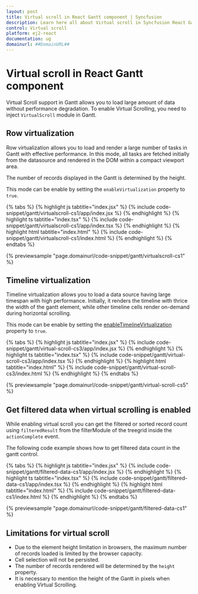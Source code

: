 ```yaml
---
layout: post
title: Virtual scroll in React Gantt component | Syncfusion
description: Learn here all about Virtual scroll in Syncfusion React Gantt component of Syncfusion Essential JS 2 and more.
control: Virtual scroll 
platform: ej2-react
documentation: ug
domainurl: ##DomainURL##
---
```


# Virtual scroll in React Gantt component

Virtual Scroll support in Gantt allows you to load large amount of data without performance degradation. To enable Virtual Scrolling, you need to inject `VirtualScroll` module in Gantt.

## Row virtualization

Row virtualization allows you to load and render a large number of tasks in Gantt with effective performance. In this mode, all tasks are fetched initially from the datasource and rendered in the DOM within a compact viewport area.

The number of records displayed in the Gantt is determined by the height.

This mode can be enable by setting the `enableVirtualization` property to `true`.

{% tabs %}
{% highlight js tabtitle="index.jsx" %}
{% include code-snippet/gantt/virtualscroll-cs1/app/index.jsx %}
{% endhighlight %}
{% highlight ts tabtitle="index.tsx" %}
{% include code-snippet/gantt/virtualscroll-cs1/app/index.tsx %}
{% endhighlight %}
{% highlight html tabtitle="index.html" %}
{% include code-snippet/gantt/virtualscroll-cs1/index.html %}
{% endhighlight %}
{% endtabs %}
        
{% previewsample "page.domainurl/code-snippet/gantt/virtualscroll-cs1" %}

## Timeline virtualization

Timeline virtualization allows you to load a data source having large timespan with high performance. Initially, it renders the timeline with thrice the width of the gantt element, while other timeline cells render on-demand during horizontal scrolling.

This mode can be enable by setting the [enableTimelineVirtualization](https://ej2.syncfusion.com/react/documentation/api/gantt/#enabletimelinevirtualization) property to `true`.

{% tabs %}
{% highlight js tabtitle="index.jsx" %}
{% include code-snippet/gantt/virtual-scroll-cs3/app/index.jsx %}
{% endhighlight %}
{% highlight ts tabtitle="index.tsx" %}
{% include code-snippet/gantt/virtual-scroll-cs3/app/index.tsx %}
{% endhighlight %}
{% highlight html tabtitle="index.html" %}
{% include code-snippet/gantt/virtual-scroll-cs3/index.html %}
{% endhighlight %}
{% endtabs %}
        
{% previewsample "page.domainurl/code-snippet/gantt/virtual-scroll-cs5" %}

## Get filtered data when virtual scrolling is enabled

While enabling virtual scroll you can get the filtered or sorted record count using `filteredResult` from the filterModule of the treegrid inside the `actionComplete` event.

The following code example shows how to get filtered data count in the gantt control.

{% tabs %}
{% highlight js tabtitle="index.jsx" %}
{% include code-snippet/gantt/filtered-data-cs1/app/index.jsx %}
{% endhighlight %}
{% highlight ts tabtitle="index.tsx" %}
{% include code-snippet/gantt/filtered-data-cs1/app/index.tsx %}
{% endhighlight %}
{% highlight html tabtitle="index.html" %}
{% include code-snippet/gantt/filtered-data-cs1/index.html %}
{% endhighlight %}
{% endtabs %}
        
{% previewsample "page.domainurl/code-snippet/gantt/filtered-data-cs1" %}

## Limitations for virtual scroll

* Due to the element height limitation in browsers, the maximum number of records loaded is limited by the browser capacity.
* Cell selection will not be persisted.
* The number of records rendered will be determined by the `height` property.
* It is necessary to mention the height of the Gantt in pixels when enabling Virtual Scrolling.
